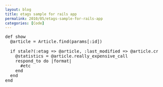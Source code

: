 ```yaml
---
layout: blog
title: etags sample for rails app
permalink: 2010/05/etags-sample-for-rails-app
categories: [Code]
---
```


<pre>
def show
  @article = Article.find(params[:id]) 
  
  if stale?(:etag => @article, :last_modified => @article.created_at.utc)
    @statistics = @article.really_expensive_call
    respond_to do |format|
      #etc
    end
  end
end
</pre>
